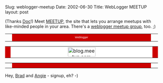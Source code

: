 Slug: weblogger-meetup
Date: 2002-06-30
Title: WebLogger MEETUP
layout: post

(Thanks <a href="http://doc.weblogs.com">Doc</a>!) Meet <a href="http://www.meetup.com">MEETUP</a>, the site that lets you arrange meetups with like-minded people in your area. There&#39;s a <a href="http://blog.meetup.com">weblogger meetup group</a>, too. ;)

<table align="center" border="0" cellpadding="0" cellspacing="0" width="95">
<tr>
<td valign="top"><img alt="" height="18" src="https://www.meetup.com/img/corner/top_left_c00_s.gif" width="7" /></td>
<td align="center" bgcolor="#cc0000" width="100%"><a href="http://blog.meetup.com" style="font-family: verdana, arial, helvetica, sans-serif !important; font-size:9px !important;color:#fff !important;font-weight:normal !important;text-decoration: none !important;">Weblogger</a></td>
<td align="right" valign="top"><img alt="" height="18" src="https://www.meetup.com/img/corner/top_right_c00_s.gif" width="7" /></td>
</tr>
</table><table align="center" border="0" cellpadding="0" cellspacing="0" width="95">
<tr bgcolor="#cc0000">
<td><img alt="" height="31" src="https://www.meetup.com/img/clear.gif" width="2" /></td>
<td align="center" bgcolor="#ffffff" width="100%"><a href="http://blog.meetup.com"><img alt="blog.meetup.com" border="0" height="31" src="https://www.meetup.com/img/logo_small/cloud.gif" width="91" /></a></td>
<td><img alt="" height="31" src="https://www.meetup.com/img/clear.gif" width="2" /></td>
</tr></table><table align="center" border="0" cellpadding="0" cellspacing="0" width="95">
<tr>
<td valign="bottom"><img alt="" height="10" src="https://www.meetup.com/img/corner/bot_left_c00_s.gif" width="7" /></td>
<td align="center" bgcolor="#cc0000" width="100%"><img alt="" height="2" src="https://www.meetup.com/img/clear.gif" width="2" /></td>
<td align="right" valign="bottom"><img alt="" height="10" src="https://www.meetup.com/img/corner/bot_right_c00_s.gif" width="7" /></td>
</tr>
</table>

Hey, <a href="http://www.120degrees.com">Brad</a> and <a href="http://www.blueshoediaries.com">Angie</a> - signup, eh? -)
